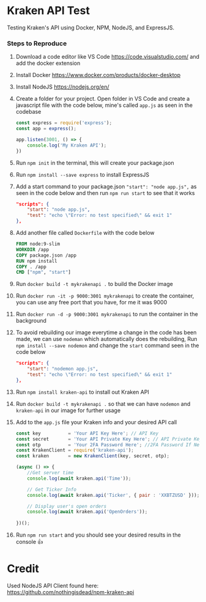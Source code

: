 # Kraken API Test
Testing Kraken's API using Docker, NPM, NodeJS, and ExpressJS.

### Steps to Reproduce
1. Download a code editor like VS Code https://code.visualstudio.com/ and add the docker extension
2. Install Docker https://www.docker.com/products/docker-desktop
3. Install NodeJS https://nodejs.org/en/
4. Create a folder for your project. Open folder in VS Code and create a javascript file with the code below, mine's called `app.js` as seen in the codebase

    ```javascript
    const express = require('express');
    const app = express();

    app.listen(3001, () => {
        console.log('My Kraken API');
    })
    ```
    
5. Run `npm init` in the terminal, this will create your package.json
6. Run `npm install --save express` to install ExpressJS
7. Add a start command to your package.json `"start": "node app.js",` as seen in the code below and then run `npm run start` to see that it works

    ```json
    "scripts": {
        "start": "node app.js",
        "test": "echo \"Error: no test specified\" && exit 1"
    },
    ```
    
8. Add another file called `Dockerfile` with the code below
    ```Dockerfile
    FROM node:9-slim
    WORKDIR /app
    COPY package.json /app
    RUN npm install
    COPY . /app
    CMD ["npm", "start"]
    ```
9. Run `docker build -t mykrakenapi .` to build the Docker image
10. Run `docker run -it -p 9000:3001 mykrakenapi` to create the container, you can use any free port that you have, for me it was 9000
11. Run `docker run -d -p 9000:3001 mykrakenapi` to run the container in the background
12. To avoid rebuilding our image everytime a change in the code has been made, we can use `nodeman` which automatically does the rebuilding, Run `npm install --save nodemon` and change the `start` command seen  in the code below

    ```json
    "scripts": {
        "start": "nodemon app.js",
        "test": "echo \"Error: no test specified\" && exit 1"
    },
    ```

13. Run `npm install kraken-api` to install out Kraken API
14. Run `docker build -t mykrakenapi .` so that we can have `nodemon` and `kraken-api` in our image for further usage
15. Add to the `app.js` file your Kraken info and your desired API call

    ```javascript
    const key          = 'Your API Key Here'; // API Key
    const secret       = 'Your API Private Key Here'; // API Private Key
    const otp          = 'Your 2FA Password Here'; //2FA Password If Needed
    const KrakenClient = require('kraken-api');
    const kraken       = new KrakenClient(key, secret, otp);

    (async () => {
        //Get server time
        console.log(await kraken.api('Time'));

        // Get Ticker Info
        console.log(await kraken.api('Ticker', { pair : 'XXBTZUSD' }));

        // Display user's open orders
        console.log(await kraken.api('OpenOrders'));
   
	})(); 
    ```

16. Run `npm run start` and you should see your desired results in the console :+1:


# Credit
Used NodeJS API Client found here: https://github.com/nothingisdead/npm-kraken-api


